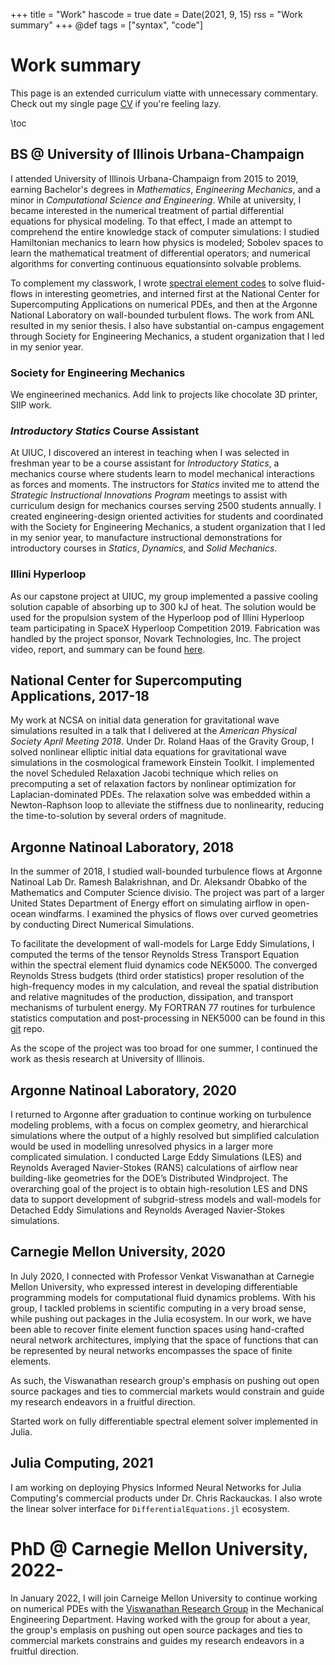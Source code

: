 
+++
title = "Work"
hascode = true
date = Date(2021, 9, 15)
rss = "Work summary"
+++
@def tags = ["syntax", "code"]

# Work summary
This page is an extended curriculum viatte with unnecessary commentary. Check out my single page [CV](https://github.com/vpuri3/vpCV/raw/master/vpCV.pdf) if you're feeling lazy.

\toc

## BS @ University of Illinois Urbana-Champaign
I attended University of Illinois Urbana-Champaign from 2015 to 2019, earning Bachelor's degrees in *Mathematics*, *Engineering Mechanics*, and a minor in *Computational Science and Engineering*. While at university, I became interested in the numerical treatment of partial differential equations for physical modeling. To that effect, I made an attempt to comprehend the entire knowledge stack of computer simulations: I studied Hamiltonian mechanics to learn how physics is modeled; Sobolev spaces to learn the mathematical treatment of differential operators; and numerical algorithms for converting continuous equationsinto solvable problems. 

To complement my classwork, I wrote [spectral element codes](https://github.com/vpuri3/spec) to solve fluid-flows in interesting geometries, and interned first at the National Center for Supercomputing Applications on numerical PDEs, and then at the Argonne National Laboratory on wall-bounded turbulent flows. The work from ANL resulted in my senior thesis. I also have substantial on-campus engagement through Society for Engineering Mechanics, a student organization that I led in my senior year.

### Society for Engineering Mechanics
We engineerined mechanics. Add link to projects like chocolate 3D printer, SIIP work.

### *Introductory Statics* Course Assistant
At UIUC, I discovered an interest in teaching when I was selected in freshman year to be a course assistant for *Introductory Statics*, a mechanics course where students learn to model mechanical interactions as forces and moments. The instructors for *Statics* invited me to attend the *Strategic Instructional Innovations Program* meetings to assist with curriculum design for mechanics courses serving $2500$ students annually. I created engineering-design oriented activities for students and coordinated with the Society for Engineering Mechanics, a student organization that I led in my senior year, to manufacture instructional demonstrations for introductory courses in *Statics*, *Dynamics*, and *Solid Mechanics*.

### Illini Hyperloop
As our capstone project at UIUC, my group implemented a passive cooling solution capable of absorbing up to 300 kJ of heat. The solution would be used for the propulsion system of the Hyperloop pod of Illini Hyperloop team participating in SpaceX Hyperloop Competition 2019. Fabrication was handled by the project sponsor, Novark Technologies, Inc. The project video, report, and summary can be found [here](https://github.com/vpuri3/IlliniHyperloop).

## National Center for Supercomputing Applications, 2017-18

My work at NCSA on initial data generation for gravitational wave simulations resulted in a talk that I delivered at the *American Physical Society April Meeting 2018*. Under Dr. Roland Haas of the Gravity Group, I solved nonlinear elliptic initial data equations for gravitational wave simulations in the cosmological framework Einstein Toolkit. I implemented the novel Scheduled Relaxation Jacobi technique which relies on precomputing a set of relaxation factors by nonlinear optimization for Laplacian-dominated PDEs. The relaxation solve was embedded within a Newton-Raphson loop to alleviate the stiffness due to nonlinearity, reducing the time-to-solution by several orders of magnitude.

## Argonne Natinoal Laboratory, 2018
In the summer of 2018, I studied wall-bounded turbulence flows at Argonne Natinoal Lab Dr. Ramesh Balakrishnan, and Dr. Aleksandr Obabko of the Mathematics and Computer Science divisio. The project was part of a larger United States Department of Energy effort on simulating airflow in open-ocean windfarms. I examined the physics of flows over curved geometries by conducting Direct Numerical Simulations.

To facilitate the development of wall-models for Large Eddy Simulations, I computed the terms of the tensor Reynolds Stress Transport Equation within the spectral element fluid dynamics code NEK5000. The converged Reynolds Stress budgets (third order statistics) proper resolution of the high-frequency modes in my calculation, and reveal the spatial distribution and relative magnitudes of the production, dissipation, and transport mechanisms of turbulent energy. My FORTRAN 77 routines for turbulence statistics computation and post-processing in NEK5000 can be found in this [git](https://github.com/vpuri3/NekTools) repo.

As the scope of the project was too broad for one summer, I continued the work as thesis research at University of Illinois.

## Argonne Natinoal Laboratory, 2020
I returned to Argonne after graduation to continue working on turbulence modeling problems, with a focus on complex geometry, and hierarchical simulations where the output of a highly resolved but simplified calculation would be used in modelling unresolved physics in a larger more complicated simulation. I conducted Large Eddy Simulations (LES) and Reynolds Averaged Navier-Stokes (RANS) calculations of airflow near building-like geometries for the DOE’s Distributed Windproject. The overarching goal of the project is to obtain high-resolution  LES  and  DNS  data to  support  development  of subgrid-stress  models  and  wall-models for Detached Eddy Simulations and Reynolds Averaged Navier-Stokes simulations.

## Carnegie Mellon University, 2020
In July 2020, I connected with Professor Venkat Viswanathan at Carnegie Mellon University, who expressed interest in developing differentiable programming models for computational fluid dynamics problems. With his group, I tackled problems in scientific computing in a very broad sense, while pushing out packages in the Julia ecosystem. In our work, we have been able to recover finite element function spaces using hand-crafted neural network architectures, implying that the space of functions that can be represented by neural networks encompasses the space of finite elements.

As such, the Viswanathan research group's emphasis on pushing out open source packages and ties to commercial markets would constrain and guide my research endeavors in a fruitful direction.

Started work on fully differentiable spectral element solver implemented in Julia.

## Julia Computing, 2021
I am working on deploying Physics Informed Neural Networks for Julia Computing's commercial products under Dr. Chris Rackauckas. I also wrote the linear solver interface for `DifferentialEquations.jl` ecosystem.

# PhD @ Carnegie Mellon University, 2022-

In January 2022, I will join Carneige Mellon University to continue working on numerical PDEs with the [Viswanathan Research Group](https://www.cmu.edu/me/venkatgroup/) in the Mechanical Engineering Department. Having worked with the group for about a year, the group's emplasis on pushing out open source packages and ties to commercial markets constrains and guides my research endeavors in a fruitful direction. 
